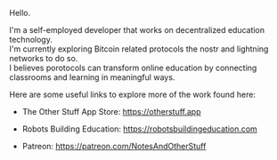 Hello.

I'm a self-employed developer that works on decentralized education technology. <br/>
I'm currently exploring Bitcoin related protocols the nostr and lightning networks to do so. <br/>
I believes porotocols can transform online education by connecting classrooms and learning in meaningful ways. 


Here are some useful links to explore more of the work found here:

- The Other Stuff App Store: https://otherstuff.app

- Robots Building Education: https://robotsbuildingeducation.com

 - Patreon: https://patreon.com/NotesAndOtherStuff
